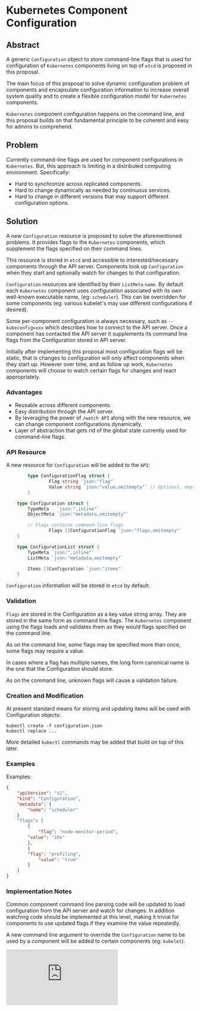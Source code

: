 # Kubernetes Component Configuration

## Abstract

A generic ``Configuration`` object to store command-line flags that is used for
configuration of ``Kubernetes`` components living on top of ``etcd`` is proposed
in this proposal.

The main focus of this proposal to solve dynamic configuration problem of components
and encapsulate configuration information to increase overall system quality and to
create a flexible configuration model for ``Kubernetes`` components.

``Kubernetes`` component configuration happens on the command line, and this proposal
builds on that fundamental principle to be coherent and easy for admins to comprehend.

## Problem

Currently command-line flags are used for component configurations in ``Kubernetes``.
But, this approach is limiting in a distributed computing environment. Specifically:

* Hard to synchronize across replicated components.
* Hard to change dynamically as needed by continuous services.
* Hard to change in different versions that may support different configuration options.

## Solution

A new ``Configuration`` resource is proposed to solve the aforementioned problems.
It provides flags to the ``Kubernetes`` components, which supplement the flags
specified on their command lines.

This resource is stored in ``etcd`` and accessible to interested/necessary components
through the API server. Components look up ``Configuration`` when they start and
optionally watch for changes to that configuration.

``Configuration`` resources are identified by their ``ListMeta`` ``name``. By default
each ``Kubernetes`` component uses configuration associated with its own well-known
executable name, (eg: ```scheduler```). This can be overridden for some components (eg:
various kubelet's may use different configurations if desired).

Some per-component configuration is always necessary, such as ```--kubeconfig=xxx```
which describes how to connect to the API server. Once a component has contacted
the API server it supplements its command line flags from the Configuration stored in
API server.

Initially after implementing this proposal most configuration flags will be static,
that is changes to configuration will only affect components when they start up.
However over time, and as follow up work, ``Kubernetes`` components will choose to
watch certain flags for changes and react appropriately.

### Advantages

* Reusable across different components.
* Easy distribution through the API server.
* By leveraging the power of ``/watch API`` along with the new resource, we can change component configurations dynamically.
* Layer of abstraction that gets rid of the global state currently used for command-line flags.

### API Resource

A new resource for ``Configuration`` will be added to the ``API``:

```go
        type ConfigurationFlag struct {
                Flag string `json:"flag"`
                Value string `json:"value,omitempty"` // Optional, empty string if not present
        }

	type Configuration struct {
		TypeMeta   `json:",inline"`
		ObjectMeta `json:"metadata,omitempty"`

		// Flags contains command-line flags
                Flags []ConfigurationFlag `json:"flags,omitempty"`
	}

	type ConfigurationList struct {
		TypeMeta `json:",inline"`
		ListMeta `json:"metadata,omitempty"`

		Items []Configuration `json:"items"`
	}
```

``Configuration`` information will be stored in ``etcd`` by default.

### Validation

``Flags`` are stored in the Configuration as a key value string array. They are stored in the same
form as command line flags. The ``Kubernetes`` component using the flags loads and validates
them as they would flags specified on the command line.

As on the command line, some flags may be specified more than once, some flags may require a value.

In cases where a flag has multiple names, the long form canonical name is the one that the
Configuration should store.

As on the command line, unknown flags will cause a validation failure.

### Creation and Modification

At present standard means for storing and updating items will be used with Configuration objects:

```
kubectl create -f configuration.json
kubectl replace ...
```

More detailed ```kubectl``` commands may be added that build on top of this later.

### Examples
Examples:
```json
{
    "apiVersion": "v1",
    "kind": "Configuration",
    "metadata": {
        "name": "scheduler"
    }
    "flags": [
        {
            "flag": "node-monitor-period",
	    "value": "10s"
        },
        {
	    "flag": "profiling",
            "value": "true"
        }
    ]
}
```

### Implementation Notes

Common component command line parsing code will be updated to load configuration from the API
server and watch for changes. In addition watching code should be implemented at this level,
making it trivial for components to use updated flags if they examine the value repeatedly.

A new command line argument to override the ``Configuration`` name to be used by a component
will be added to certain components (eg: ``kubelet``).


[![Analytics](https://kubernetes-site.appspot.com/UA-36037335-10/GitHub/docs/design/configuration.md?pixel)]()
